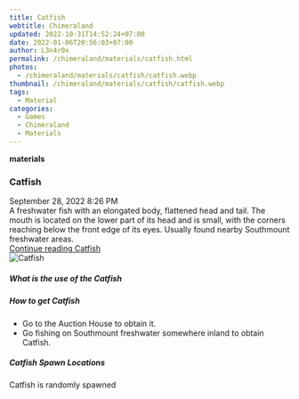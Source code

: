 ```yaml
---
title: Catfish
webtitle: Chimeraland
updated: 2022-10-31T14:52:24+07:00
date: 2022-01-06T20:56:03+07:00
author: L3n4r0x
permalink: /chimeraland/materials/catfish.html
photos:
  - /chimeraland/materials/catfish/catfish.webp
thumbnail: /chimeraland/materials/catfish/catfish.webp
tags:
  - Material
categories:
  - Games
  - Chimeraland
  - Materials
---
```


<section id="bootstrap-wrapper"><link rel="stylesheet" href="https://cdn.statically.io/gh/dimaslanjaka/Web-Manajemen/40ac3225/css/bootstrap-4.5-wrapper.css"/><div class="row g-0 border rounded overflow-hidden flex-md-row mb-4 shadow-sm position-relative"><div class="col p-4 d-flex flex-column position-static"><strong class="d-inline-block mb-2 text-success">materials</strong><h3 class="mb-0">Catfish</h3><div class="mb-1 text-muted">September 28, 2022 8:26 PM</div><div class="mb-2 border p-1">A freshwater fish with an elongated body, flattened head and tail. The mouth is located on the lower part of its head and is small, with the corners reaching below the front edge of its eyes. Usually found nearby Southmount freshwater areas.</div><a href="#" class="stretched-link d-none">Continue reading Catfish</a></div><div class="col-auto d-none d-lg-block"><img src="/chimeraland/materials/catfish/catfish.webp" alt="Catfish"/></div></div><div class="row"><div class="col-lg-6 col-12 mb-2"><div class="card"><div class="card-body"><h5 class="card-title">What is the use of the Catfish</h5><div class="card-text"><ul></ul></div></div></div></div><div class="col-lg-6 col-12 mb-2"><div class="card"><div class="card-body"><h5 class="card-title">How to get Catfish</h5><div class="card-text"><ul><li>Go to the Auction House to obtain it.</li><li>Go fishing on Southmount freshwater somewhere inland to obtain Catfish.</li></ul></div></div></div></div><div class="col-12 mb-2"><h5>Catfish Spawn Locations</h5><p>Catfish is randomly spawned</p></div></div></section>